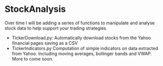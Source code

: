 # StockAnalysis
Over time I will be adding a series of functions to manipulate and analyse stock data to help support your trading strategies.

- TickerDownload.py:
  Automatically download stocks from the Yahoo financial pages saving as a CSV
- TickerIndicators.py
  Computation of simple indicators on data extracted from Yahoo. Including moving averages, bollinger bands and VWAP. More to come soon.

